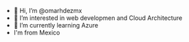 - 👋 Hi, I’m @omarhdezmx
- 👀 I’m interested in web developmen and Cloud Architecture
- 🌱 I’m currently learning Azure
- I'm from Mexico

